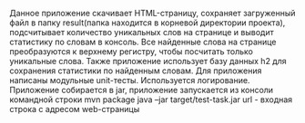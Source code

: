 Данное приложение скачивает  HTML-страницу, сохраняет загруженный файл в папку result(папка находится в корневой директории проекта), подсчитывает количество уникальных слов на странице и выводит статистику по словам в консоль. Все найденные слова на странице преобразуются к верхнему регистру, чтобы посчитать только уникальные слова. Также приложение использует базу данных h2 для сохранения статистики по найденным словам. Для приложения написаны  модульные unit-тесты. Используется логирование. Приложение собирается в jar, приложение запускается из консоли командной строки 
mvn package
java –jar target/test-task.jar <url> 
url - входная строка с адресом web-страницы
